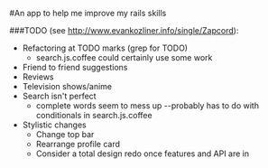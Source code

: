 #An app to help me improve my rails skills

###TODO (see http://www.evankozliner.info/single/Zapcord):
* Refactoring at TODO marks (grep for TODO)
  * search.js.coffee could certainly use some work
* Friend to friend suggestions
* Reviews
* Television shows/anime
* Search isn't perfect
  * complete words seem to mess up --probably has to do with conditionals in search.js.coffee
* Stylistic changes
  * Change top bar
  * Rearrange profile card
  * Consider a total design redo once features and API are in
